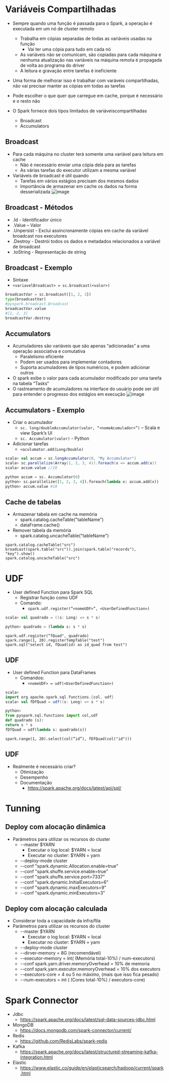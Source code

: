 # Variáveis Compartilhadas
- Sempre quando uma função é passada para o Spark, a operação é executada em um nó de cluster remoto
  - Trabalha em cópias separadas de todas as variáveis ​usadas na função
    - Vai ter uma cópia para tudo em cada nó
  - As variáveis não se comunicam, ​são copiadas para cada máquina e nenhuma atualização nas variáveis ​na máquina remota é propagada de volta ao programa do driver
  - A leitura e gravação entre tarefas é ineficiente
 
- Uma forma de melhorar isso é trabalhar com varáveis compartilhadas, não vai precisar manter as cópias em todas as tarefas
- Pode escolher o que quer que carregue em cache, porque é necessário e o resto não
- O Spark fornece dois tipos limitados de variáveis ​compartilhadas
  - Broadcast
  - Accumulators
 
## Broadcast
- Para cada máquina no cluster terá somente uma variável para leitura em cache
  - Não é necessário enviar uma cópia dela para as tarefas
  - As várias tarefas do executor utilizam a mesma variável
- Variáveis ​de broadcast é útil quando
  - Tarefas em vários estágios precisam dos mesmos dados
  - Importância de armazenar em cache os dados na forma desserializada
![image](https://github.com/Marinaafc/anotacoes-estudo/assets/107056644/6a5dde1d-6b41-4cee-b999-caa826671c6a)
 
## Broadcast - Métodos
- .Id - Identificador único
- .Value – Valor
- .Unpersist - Exclui assincronamente cópias em cache da variável broadcast nos executores
- .Destroy - Destrói todos os dados e metadados relacionados a variável de broadcast
- .toString - Representação de string

## Broadcast - Exemplo
- Sintaxe
- ```<variavelBroadcast> = sc.broadcast(<valor>)```
```python
broadcastVar = sc.broadcast([1, 2, 3])
type(broadcastVar)
#pyspark.broadcast.Broadcast
broadcastVar.value
#[1, 2, 3]
broadcastVar.destroy
```
## Accumulators
- Acumuladores são variáveis ​que são apenas “adicionadas” a uma operação associativa e comutativa
  - Paralelismo eficiente
  - Podem ser usados ​para implementar contadores
  - Suporta acumuladores de tipos numéricos, e podem adicionar outros
- O spark exibe o valor para cada acumulador modificado por uma tarefa na tabela “Tasks“
- O rastreamento de acumuladores na interface do usuário pode ser útil para entender o progresso dos estágios em execução
![image](https://github.com/Marinaafc/anotacoes-estudo/assets/107056644/c2978cf6-8aae-413a-aefe-11b468a537cd)

## Accumulators - Exemplo
- Criar o acumulador
  - ```sc. long/doubleAccumulator(valor, “<nomeAcumulador>”)``` – Scala e view Spark’s UI
  - ```sc. Accumulator(valor)``` - Python
- Adicionar tarefas
  - ```<aculumator.add(Long/Double)```
 
```scala
scala> val accum = sc.longAccumulator(0, "My Accumulator")
scala> sc.parallelize(Array(1, 2, 3, 4)).foreach(x => accum.add(x))
scala> accum.value //10
```
```python
python accum = sc. Accumulator(0)
python> sc.parallelize([1, 2, 3, 4]).foreach(lambda x: accum.add(x))
python> accum.value #10
```
## Cache de tabelas
- Armazenar tabela em cache na memória
  - spark.catalog.cacheTable("tableName")
  - dataFrame.cache()
- Remover tabela da memória
  - spark.catalog.uncacheTable("tableName")
```
spark.catalog.cacheTable("src")
broadcast(spark.table("src")).join(spark.table("records"), "key").show()
spark.catalog.uncacheTable("src")
```
# UDF
- User defined Function para Spark SQL
  - Registrar função como UDF
  - Comando:
    - ```spark.udf.register(“<nomeUDF>”, <UserDefinedFunction>)```
   
 
```scala
scala> val quadrado = ((s: Long) => s * s)
```
```python
python> quadrado = (lambda s: s * s)
```
```
spark.udf.register(“fQuad", quadrado)
spark.range(1, 20).registerTempTable("test")
spark.sql("select id, fQuad(id) as id_quad from test")
```
## UDF
- User defined Function para DataFrames
  - Comandos:
    - ```<nomeUDF> = udf(<UserDefinedFunction>)```
```scala
scala> 
import org.apache.spark.sql.functions.{col, udf}
scala> val fDfQuad = udf((s: Long) => s * s)
```
```python
python> 
from pyspark.sql.functions import col,udf
def quadrado (s):
return s * s
fDfQuad = udf(lambda s: quadrado(s))
```
```
spark.range(1, 20).select(col(“id”), fDfQuad(col("id")))
```
## UDF
- Realmente é necessário criar?
  - Otimização
  - Desempenho
  - Documentação
    - https://spark.apache.org/docs/latest/api/sql/ 
# Tunning
## Deploy com alocação dinâmica
- Parâmetros para utilizar os recursos do cluster
  - --master $YARN
    - Executar o log local: $YARN = local
    - Executar no cluster: $YARN = yarn
  - --deploy-mode cluster
  - --conf "spark.dynamic.Allocation.enable=true"
  - --conf "spark.shuffe.service.enable=true"
  - --conf "spark.shuffe.service.port=7337"
  - --conf "spark.dynamic.InitialExecutors=6"
  - --conf "spark.dynamic.maxExecutors=9"
  - --conf "spark.dynamic.minExecutors=3"
## Deploy com alocação calculada
- Considerar toda a capacidade da infra/fila
- Parâmetros para utilizar os recursos do cluster
  - --master $YARN
    - Executar o log local: $YARN = local
    - Executar no cluster: $YARN = yarn
  - --deploy-mode cluster
  - --dirver-memory = 8G (recomendável)
  - --executor-memory = int( (Memória total-10%) / num-executors)
  - --conf spark.yarn.driver.memoryOverhead = 10% de memoria
  - --conf spark.yarn.executor.memoryOverhead = 10% dos executors
  - --executors-core = 4 ou 5 no máximo, (mais que isso fica pesado)
  - --num-executors = int ( (Cores total-10%) / executors-core)
# Spark Connector
- Jdbc
  - https://spark.apache.org/docs/latest/sql-data-sources-jdbc.html
- MongoDB
  - https://docs.mongodb.com/spark-connector/current/
- Redis
  - https://github.com/RedisLabs/spark-redis
- Kafka
  - https://spark.apache.org/docs/latest/structured-streaming-kafka-integration.html
- Elastic
  - https://www.elastic.co/guide/en/elasticsearch/hadoop/current/spark.html
